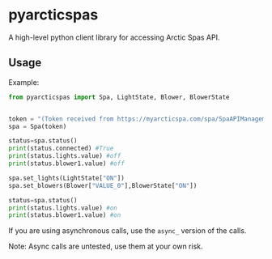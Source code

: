 # pyarcticspas
A high-level python client library for accessing Arctic Spas API.

## Usage

Example:
```python
from pyarcticspas import Spa, LightState, Blower, BlowerState


token = "(Token received from https://myarcticspa.com/spa/SpaAPIManagement.aspx)"
spa = Spa(token)

status=spa.status()
print(status.connected) #True
print(status.lights.value) #off
print(status.blower1.value) #off

spa.set_lights(LightState["ON"])
spa.set_blowers(Blower["VALUE_0"],BlowerState["ON"])

status=spa.status()
print(status.lights.value) #on
print(status.blower1.value) #on
```

If you are using asynchronous calls, use the `async_` version of the calls.

Note: Async calls are untested, use them at your own risk.
